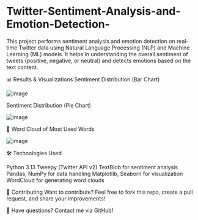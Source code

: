 # Twitter-Sentiment-Analysis-and-Emotion-Detection-
This project performs sentiment analysis and emotion detection on real-time Twitter data using Natural Language Processing (NLP) and Machine Learning (ML) models. It helps in understanding the overall sentiment of tweets (positive, negative, or neutral) and detects emotions based on the text content.




📊 Results & Visualizations
Sentiment Distribution (Bar Chart)

![image](https://github.com/user-attachments/assets/f4a5d22f-50a4-4909-8579-1505c74f99f6)

Sentiment Distribution (Pie Chart)

![image](https://github.com/user-attachments/assets/d7e36c2b-7b68-4af5-8db3-38220e8bfa0c)


🔹 Word Cloud of Most Used Words

![image](https://github.com/user-attachments/assets/da3b975b-292f-4084-95a1-43f1a471a449)

🛠 Technologies Used

Python 3.13
Tweepy (Twitter API v2)
TextBlob for sentiment analysis
Pandas, NumPy for data handling
Matplotlib, Seaborn for visualization
WordCloud for generating word clouds

🤝 Contributing
Want to contribute? Feel free to fork this repo, create a pull request, and share your improvements!

📩 Have questions? Contact me via GitHub!
